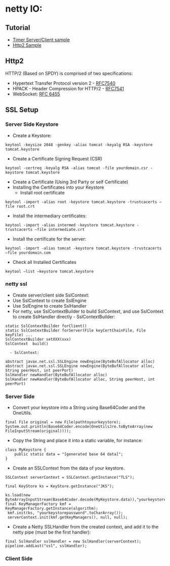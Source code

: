 # netty IO:

## Tutorial
- [Timer Server/Client sample](http://shengwangi.blogspot.com/2016/03/netty-tutorial-hello-world-example.html)
- [Http2 Sample](https://netty.io/4.1/xref/io/netty/example/http2/helloworld/server/package-summary.html)

## Http2
HTTP/2 (Based on SPDY) is comprised of two specifications:
 - Hypertext Transfer Protocol version 2 - [RFC7540](https://httpwg.github.io/specs/rfc7540.html)
 - HPACK - Header Compression for HTTP/2 - [RFC7541](https://httpwg.github.io/specs/rfc7541.html)
 - WebSocket: [RFC 6455](https://httpwg.github.io/specs/rfc6455.html)

## SSL Setup
### Server Side Keystore
- Create a Keystore:
```
keytool -keysize 2048 -genkey -alias tomcat -keyalg RSA -keystore tomcat.keystore
```
- Create a Certificate Signing Request (CSR)
```
keytool -certreq -keyalg RSA -alias tomcat -file yourdomain.csr -keystore tomcat.keystore
```
- Create a Certificate (Using 3rd Party or self Certificate)
- Installing the Certificates into your Keystore
   - Install root certificate
```
keytool -import -alias root -keystore tomcat.keystore -trustcacerts –file root.crt
```
   - Install the intermediary certificates:
```
keytool -import -alias intermed -keystore tomcat.keystore -trustcacerts –file intermediate.crt
```
   - Install the certificate for the server:
```
keytool -import -alias tomcat -keystore tomcat.keystore -trustcacerts –file yourdomain.com
```
   - Check all Installed Certificates
```
keytool –list –keystore tomcat.keystore
```
### netty ssl
- Create server/client side SslContext:
- Use SslContext to create SslEngine
- Use SslEngine to create SslHandler
- For netty, use SslContextBuilder to build SslContext, and use SslContext to create SslHandler directly
      - SslContextBuilder:     
```
static SslContextBuilder forClient()
static SslContextBuilder forServer(File keyCertChainFile, File keyFile) ...
SslContextBuilder setXXX(xxx)
SslContext	build()
```
      - SslContext:     
```
abstract javax.net.ssl.SSLEngine newEngine(ByteBufAllocator alloc)
abstract javax.net.ssl.SSLEngine newEngine(ByteBufAllocator alloc, String peerHost, int peerPort)
SslHandler newHandler(ByteBufAllocator alloc)
SslHandler newHandler(ByteBufAllocator alloc, String peerHost, int peerPort)
```

### Server Side 
-  Convert your keystore into a String using Base64Coder and the OneUtils.
```
final File original = new File(pathtoyourkeystore);
System.out.println(Base64Coder.encode(OneUtilsJre.toByteArray(new FileInputStream(original))));
```
- Copy the String and place it into a static variable, for instance:
```
class MyKeystore {
    public static data = "[generated base 64 data]";
}
```
 - Create an SSLContext from the data of your keystore.
```
SSLContext serverContext = SSLContext.getInstance("TLS");
 
final KeyStore ks = KeyStore.getInstance("JKS");
 
ks.load(new ByteArrayInputStream(Base64Coder.decode(MyKeystore.data)),"yourkeystorepassword".toCharArray());
final KeyManagerFactory kmf = KeyManagerFactory.getInstance(algorithm);
 kmf.init(ks, "yourkeystorepassword".toCharArray());
 serverContext.init(kmf.getKeyManagers(), null, null);
 ```
- Create a Netty SSLHandler from the created context,  and add it to the netty pipe (must be the first handler):
 ```
final SslHandler sslHandler = new SslHandler(serverContext);
pipeline.addLast("ssl", sslHandler);
```
### Client Side
